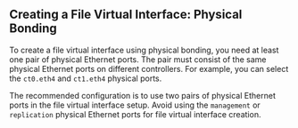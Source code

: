 ## Creating a File Virtual Interface: Physical Bonding
To create a file virtual interface using physical bonding, you need at least one pair of physical Ethernet ports. The pair must consist of the same physical Ethernet ports on different controllers. For example, you can select the `ct0.eth4` and `ct1.eth4` physical ports.

The recommended configuration is to use two pairs of physical Ethernet ports in the file virtual interface setup. Avoid using the `management` or `replication` physical Ethernet ports for file virtual interface creation. 